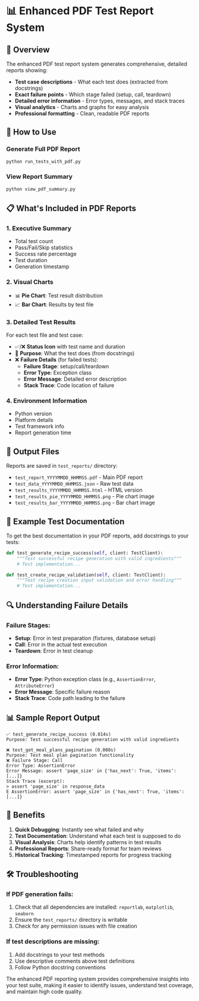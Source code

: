 # 📊 Enhanced PDF Test Report System

## 🎯 Overview

The enhanced PDF test report system generates comprehensive, detailed reports showing:

- **Test case descriptions** - What each test does (extracted from docstrings)
- **Exact failure points** - Which stage failed (setup, call, teardown)
- **Detailed error information** - Error types, messages, and stack traces
- **Visual analytics** - Charts and graphs for easy analysis
- **Professional formatting** - Clean, readable PDF reports

## 🚀 How to Use

### Generate Full PDF Report
```bash
python run_tests_with_pdf.py
```

### View Report Summary
```bash
python view_pdf_summary.py
```

## 📋 What's Included in PDF Reports

### 1. **Executive Summary**
- Total test count
- Pass/Fail/Skip statistics  
- Success rate percentage
- Test duration
- Generation timestamp

### 2. **Visual Charts**
- 📊 **Pie Chart**: Test result distribution
- 📈 **Bar Chart**: Results by test file

### 3. **Detailed Test Results**
For each test file and test case:
- ✅/❌ **Status Icon** with test name and duration
- 📝 **Purpose**: What the test does (from docstrings)
- ❌ **Failure Details** (for failed tests):
  - **Failure Stage**: setup/call/teardown
  - **Error Type**: Exception class
  - **Error Message**: Detailed error description
  - **Stack Trace**: Code location of failure

### 4. **Environment Information**
- Python version
- Platform details
- Test framework info
- Report generation time

## 📁 Output Files

Reports are saved in `test_reports/` directory:
- `test_report_YYYYMMDD_HHMMSS.pdf` - Main PDF report
- `test_data_YYYYMMDD_HHMMSS.json` - Raw test data
- `test_results_YYYYMMDD_HHMMSS.html` - HTML version
- `test_results_pie_YYYYMMDD_HHMMSS.png` - Pie chart image
- `test_results_bar_YYYYMMDD_HHMMSS.png` - Bar chart image

## 📖 Example Test Documentation

To get the best documentation in your PDF reports, add docstrings to your tests:

```python
def test_generate_recipe_success(self, client: TestClient):
    """Test successful recipe generation with valid ingredients"""
    # Test implementation...

def test_create_recipe_validation(self, client: TestClient):
    """Test recipe creation input validation and error handling"""
    # Test implementation...
```

## 🔍 Understanding Failure Details

### Failure Stages:
- **Setup**: Error in test preparation (fixtures, database setup)
- **Call**: Error in the actual test execution
- **Teardown**: Error in test cleanup

### Error Information:
- **Error Type**: Python exception class (e.g., `AssertionError`, `AttributeError`)
- **Error Message**: Specific failure reason
- **Stack Trace**: Code path leading to the failure

## 📊 Sample Report Output

```
✅ test_generate_recipe_success (0.014s)
Purpose: Test successful recipe generation with valid ingredients

❌ test_get_meal_plans_pagination (0.008s) 
Purpose: Test meal plan pagination functionality
❌ Failure Stage: Call
Error Type: AssertionError
Error Message: assert 'page_size' in {'has_next': True, 'items': [...]}
Stack Trace (excerpt):
> assert 'page_size' in response_data
E AssertionError: assert 'page_size' in {'has_next': True, 'items': [...]}
```

## 🎯 Benefits

1. **Quick Debugging**: Instantly see what failed and why
2. **Test Documentation**: Understand what each test is supposed to do
3. **Visual Analysis**: Charts help identify patterns in test results
4. **Professional Reports**: Share-ready format for team reviews
5. **Historical Tracking**: Timestamped reports for progress tracking

## 🛠️ Troubleshooting

### If PDF generation fails:
1. Check that all dependencies are installed: `reportlab`, `matplotlib`, `seaborn`
2. Ensure the `test_reports/` directory is writable
3. Check for any permission issues with file creation

### If test descriptions are missing:
1. Add docstrings to your test methods
2. Use descriptive comments above test definitions
3. Follow Python docstring conventions

The enhanced PDF reporting system provides comprehensive insights into your test suite, making it easier to identify issues, understand test coverage, and maintain high code quality.
